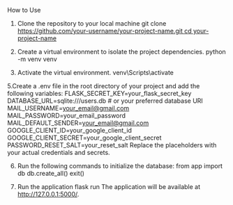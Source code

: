How to Use
1. Clone the repository to your local machine
git clone [https://github.com/your-username/your-project-name.git
cd your-project-name](https://github.com/HanaAmr11/SWE-project-p1.git)

3. Create a virtual environment to isolate the project dependencies.
python -m venv venv

4. Activate the virtual environment.
venv\Scripts\activate

5.Create a .env file in the root directory of your project and add the following variables:
FLASK_SECRET_KEY=your_flask_secret_key
DATABASE_URL=sqlite:///users.db  # or your preferred database URI
MAIL_USERNAME=your_email@gmail.com
MAIL_PASSWORD=your_email_password
MAIL_DEFAULT_SENDER=your_email@gmail.com
GOOGLE_CLIENT_ID=your_google_client_id
GOOGLE_CLIENT_SECRET=your_google_client_secret
PASSWORD_RESET_SALT=your_reset_salt
Replace the placeholders with your actual credentials and secrets.

6. Run the following commands to initialize the database:
from app import db
db.create_all()
exit()

7. Run the application
flask run
The application will be available at http://127.0.0.1:5000/.
